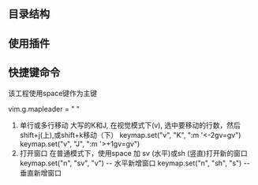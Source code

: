 ## 目录结构

## 使用插件

## 快捷键命令

该工程使用space键作为主键

vim.g.mapleader = " "

1. 单行或多行移动
大写的K和J, 在视觉模式下(v), 选中要移动的行数，然后shift+j(上),或shift+k移动（下）
keymap.set("v", "K", ":m '<-2<CR>gv=gv")
keymap.set("v", "J", ":m '>+1<CR>gv=gv")  
2. 打开窗口
在普通模式下，使用space 加 sv (水平)或sh (竖直)打开新的窗口
keymap.set("n", "<leader>sv", "<C-w>v") -- 水平新增窗口 
keymap.set("n", "<leader>sh", "<C-w>s") -- 垂直新增窗口 
